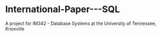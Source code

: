 # International-Paper---SQL
A project for IM342 - Database Systems at the University of Tennessee, Knoxville
